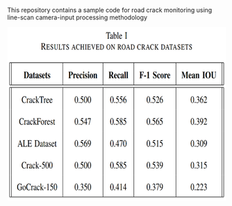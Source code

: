 This repository contains a sample code for road crack monitoring using line-scan camera-input processing methodology

<img src="https://github.com/mirzaabdulwahab1612/Line-scan-Camera-Input-processing-using-ConvLSTMs-for-visual-monitoring/blob/main/T-1.png" width="800" height="400">
